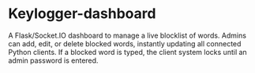 # Keylogger-dashboard
A Flask/Socket.IO dashboard to manage a live blocklist of words. Admins can add, edit, or delete blocked words, instantly updating all connected Python clients. If a blocked word is typed, the client system locks until an admin password is entered.
